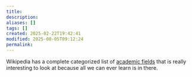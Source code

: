 ```yaml
---
title: 
description: 
aliases: []
tags: []
created: 2025-02-22T19:42:41
modified: 2025-08-05T09:12:24
permalink:
---
```


Wikipedia has a complete categorized list of [academic fields](https://en.wikipedia.org/wiki/List_of_academic_fields) that is really interesting to look at because all we can ever learn is in there.

